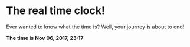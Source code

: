 # The real time clock!

Ever wanted to know what the time is? Well, your journey is about to end!

**The time is Nov 06, 2017, 23:17**